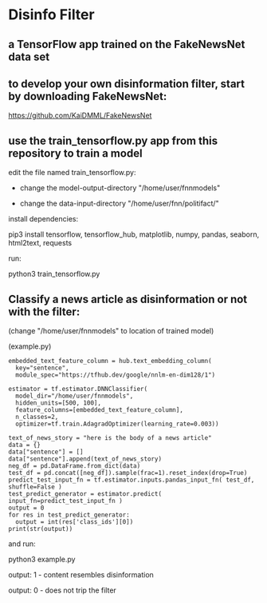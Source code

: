 # Disinfo Filter
## a TensorFlow app trained on the FakeNewsNet data set

## to develop your own disinformation filter, start by downloading FakeNewsNet:

https://github.com/KaiDMML/FakeNewsNet

## use the train_tensorflow.py app from this repository to train a model

edit the file named train_tensorflow.py:

- change the model-output-directory "/home/user/fnnmodels" 

- change the data-input-directory "/home/user/fnn/politifact/" 

install dependencies:

  pip3 install tensorflow, tensorflow_hub, matplotlib, numpy, pandas, seaborn, html2text, requests

run:

  python3 train_tensorflow.py
  
## Classify a news article as disinformation or not with the filter:

(change "/home/user/fnnmodels" to location of trained model)

(example.py)

```
embedded_text_feature_column = hub.text_embedding_column(
  key="sentence",
  module_spec="https://tfhub.dev/google/nnlm-en-dim128/1")

estimator = tf.estimator.DNNClassifier(
  model_dir="/home/user/fnnmodels",
  hidden_units=[500, 100],
  feature_columns=[embedded_text_feature_column],
  n_classes=2,
  optimizer=tf.train.AdagradOptimizer(learning_rate=0.003))

text_of_news_story = "here is the body of a news article"
data = {}
data["sentence"] = []
data["sentence"].append(text_of_news_story)
neg_df = pd.DataFrame.from_dict(data)
test_df = pd.concat([neg_df]).sample(frac=1).reset_index(drop=True)
predict_test_input_fn = tf.estimator.inputs.pandas_input_fn( test_df, shuffle=False )
test_predict_generator = estimator.predict( input_fn=predict_test_input_fn )
output = 0
for res in test_predict_generator:
  output = int(res['class_ids'][0])
print(str(output))
```


and run:

  python3 example.py

output: 1 - content resembles disinformation

output: 0 - does not trip the filter

  
  
